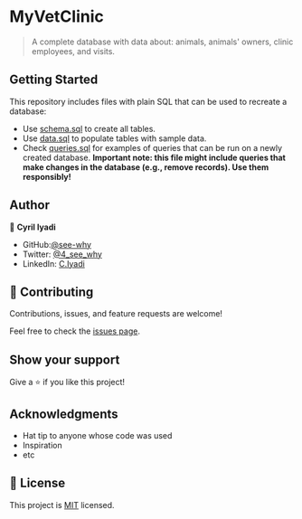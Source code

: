 # MyVetClinic

> A complete database with data about: animals, animals' owners, clinic employees, and visits.


## Getting Started

This repository includes files with plain SQL that can be used to recreate a database:

- Use [schema.sql](./schema.sql) to create all tables.
- Use [data.sql](./data.sql) to populate tables with sample data.
- Check [queries.sql](./queries.sql) for examples of queries that can be run on a newly created database. **Important note: this file might include queries that make changes in the database (e.g., remove records). Use them responsibly!**


## Author

👤 **Cyril Iyadi**

- GitHub:[@see-why](https://github.com/see-why)
- Twitter: [@4_see_why](https://twitter.com/4_see_why?s=08)
- LinkedIn: [C.Iyadi](https://www.linkedin.com/in/cyril-iyadi/)


## 🤝 Contributing

Contributions, issues, and feature requests are welcome!

Feel free to check the [issues page](../../issues/).

## Show your support

Give a ⭐️ if you like this project!

## Acknowledgments

- Hat tip to anyone whose code was used
- Inspiration
- etc

## 📝 License

This project is [MIT](./MIT.md) licensed.
